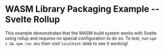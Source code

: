 # WASM Library Packaging Example -- Svelte Rollup

This example demonstrates that the WASM build system works with Svelte using rollup and requires no special configuration to do so. To test, run `npm i && npm run dev` then visit `localhost:8080` to see it working!
